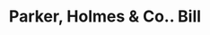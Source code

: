 ---
doi: 10.7916/D8B296FJ
date_other: '1900'
date_other_textual: 1900-1909
form: printed ephemera
genre:
- Invoices
name:
- Parker, Holmes & Co.
object_in_context_url: https://biggert.cul.columbia.edu/items/view/ave_biggert_01853
subject_hierarchical_geographic:
- Boston, Massachusetts, United States
subject_name:
- Parker, Holmes & Co.
title: Parker, Holmes & Co.. Bill
sort_title: Parker, Holmes & Co.. Bill
call_number: ave_biggert_01853
coordinates:
- 42.35805555555556,-71.06361111111111
pid: ave_biggert_01853
identifiers: ave_biggert_01853
thumbnail: https://derivativo-3.library.columbia.edu/iiif/2/ldpd:490672/full/!256,256/0/native.jpg
permalink: /biggert/ave_biggert_01853/
layout: iiif-image-page
---
